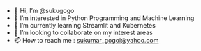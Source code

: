 - 👋 Hi, I’m @sukugogo
- 👀 I’m interested in Python Programming and Machine Learning
- 🌱 I’m currently learning Streamlit and Kubernetes
- 💞️ I’m looking to collaborate on my interest areas
- 📫 How to reach me : sukumar_gogoi@yahoo.com

<!---
sukugogo/sukugogo is a ✨ special ✨ repository because its `README.md` (this file) appears on your GitHub profile.
You can click the Preview link to take a look at your changes.
--->
